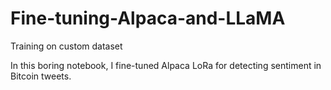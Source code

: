 # Fine-tuning-Alpaca-and-LLaMA
Training on custom dataset

In this boring notebook, I fine-tuned Alpaca LoRa for detecting sentiment in Bitcoin tweets.

